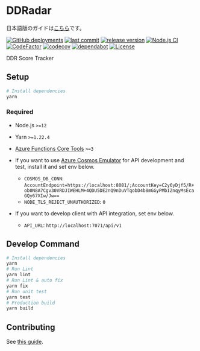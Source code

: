 # DDRadar

日本語版のガイドは[こちら](README-ja.md)です。

[![GitHub deployments](https://img.shields.io/github/deployments/ddradar/ddradar/staging?label=staging&logo=microsoft-azure)](https://lemon-water-096a66800.azurestaticapps.net/)
[![last commit](https://img.shields.io/github/last-commit/ddradar/ddradar "last commit")](https://github.com/ddradar/ddradar/commits/master)
[![release version](https://img.shields.io/github/v/release/ddradar/ddradar?sort=semver "release version")](https://github.com/ddradar/ddradar/releases)
[![Node.js CI](https://github.com/ddradar/ddradar/actions/workflows/nodejs.yml/badge.svg)](https://github.com/ddradar/ddradar/actions/workflows/nodejs.yml)
[![CodeFactor](https://www.codefactor.io/repository/github/ddradar/ddradar/badge "CodeFactor")](https://www.codefactor.io/repository/github/ddradar/ddradar)
[![codecov](https://codecov.io/gh/ddradar/ddradar/branch/master/graph/badge.svg?token=ynbl5vBONK "codecov")](https://codecov.io/gh/ddradar/ddradar)
[![dependabot](https://img.shields.io/static/v1?label=dependabot&message=enabled&color=green&logo=dependabot "dependabot")](https://github.com/ddradar/ddradar/network/updates)
[![License](https://img.shields.io/github/license/ddradar/ddradar)](LICENSE)

DDR Score Tracker

## Setup

```bash
# Install dependencies
yarn
```

### Required

- Node.js `>=12`
- Yarn `>=1.22.4`
- [Azure Functions Core Tools](https://github.com/Azure/azure-functions-core-tools) `>=3`

- If you want to use [Azure Cosmos Emulator](https://docs.microsoft.com/azure/cosmos-db/local-emulator) for API development and test, install it and set env below.
  - `COSMOS_DB_CONN`: `AccountEndpoint=https://localhost:8081/;AccountKey=C2y6yDjf5/R+ob0N8A7Cgv30VRDJIWEHLM+4QDU5DE2nQ9nDuVTqobD4b8mGGyPMbIZnqyMsEcaGQy67XIw/Jw==`
  - `NODE_TLS_REJECT_UNAUTHORIZED`: `0`

- If you want to develop client with API integration, set env below.
  - `API_URL`: `http://localhost:7071/api/v1`

## Develop Command

```bash
# Install dependencies
yarn
# Run Lint
yarn lint
# Run Lint & auto fix
yarn fix
# Run unit test
yarn test
# Production build
yarn build
```

## Contributing

See [this guide](CONTRIBUTING.md).
